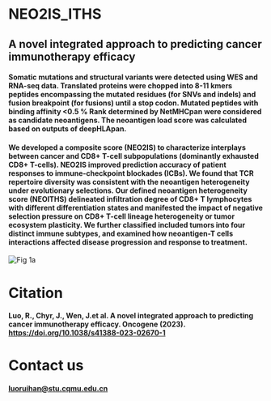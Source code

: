 # NEO2IS_ITHS
## A novel integrated approach to predicting cancer immunotherapy efficacy
#### Somatic mutations and structural variants were detected using WES and RNA-seq data. Translated proteins were chopped into 8-11 kmers peptides encompassing the mutated residues (for SNVs and indels) and fusion breakpoint (for fusions) until a stop codon. Mutated peptides with binding affinity <0.5 % Rank determined by NetMHCpan were considered as candidate neoantigens. The neoantigen load score was calculated based on outputs of deepHLApan. 

#### We developed a composite score (NEO2IS) to characterize interplays between cancer and CD8+ T-cell subpopulations (dominantly exhausted CD8+ T-cells). NEO2IS improved prediction accuracy of patient responses to immune-checkpoint blockades (ICBs). We found that TCR repertoire diversity was consistent with the neoantigen heterogeneity under evolutionary selections. Our defined neoantigen heterogeneity score (NEOITHS) delineated infiltration degree of CD8+ T lymphocytes with different differentiation states and manifested the impact of negative selection pressure on CD8+ T-cell lineage heterogeneity or tumor ecosystem plasticity. We further classified included tumors into four distinct immune subtypes, and examined how neoantigen-T cells interactions affected disease progression and response to treatment. 

![Fig 1a](https://user-images.githubusercontent.com/126743171/222977694-865d2d3c-5396-4688-9f11-dd3600c39b2c.png)

# Citation
#### Luo, R., Chyr, J., Wen, J.et al. A novel integrated approach to predicting cancer immunotherapy efficacy. Oncogene (2023). https://doi.org/10.1038/s41388-023-02670-1   
# Contact us
#### luoruihan@stu.cqmu.edu.cn
